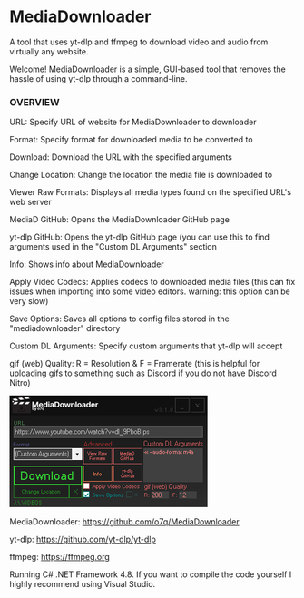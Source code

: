 # MediaDownloader
A tool that uses yt-dlp and ffmpeg to download video and audio from virtually any website.

Welcome! MediaDownloader is a simple, GUI-based tool that removes the hassle of using yt-dlp through a command-line.


### OVERVIEW
URL: Specify URL of website for MediaDownloader to downloader

Format: Specify format for downloaded media to be converted to

Download: Download the URL with the specified arguments

Change Location: Change the location the media file is downloaded to

Viewer Raw Formats: Displays all media types found on the specified URL's web server

MediaD GitHub: Opens the MediaDownloader GitHub page

yt-dlp GitHub: Opens the yt-dlp GitHub page (you can use this to find arguments used in the "Custom DL Arguments" section

Info: Shows info about MediaDownloader

Apply Video Codecs: Applies codecs to downloaded media files (this can fix issues when importing into some video editors. warning: this option can be very slow)

Save Options: Saves all options to config files stored in the "mediadownloader" directory

Custom DL Arguments: Specify custom arguments that yt-dlp will accept

gif (web) Quality: R = Resolution & F = Framerate (this is helpful for uploading gifs to something such as Discord if you do not have Discord Nitro)

<img src="images/v310/v310.png"/>


MediaDownloader: https://github.com/o7q/MediaDownloader

yt-dlp: https://github.com/yt-dlp/yt-dlp

ffmpeg: https://ffmpeg.org


Running C# .NET Framework 4.8.
If you want to compile the code yourself I highly recommend using Visual Studio.
